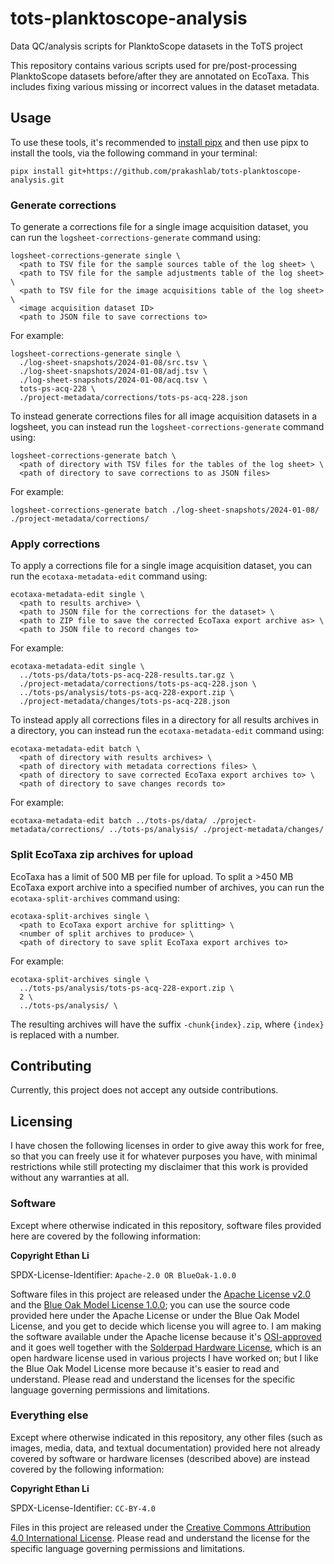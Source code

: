 # tots-planktoscope-analysis

Data QC/analysis scripts for PlanktoScope datasets in the ToTS project

This repository contains various scripts used for pre/post-processing PlanktoScope datasets before/after they are annotated on EcoTaxa. This includes fixing various missing or incorrect values in the dataset metadata.

## Usage

To use these tools, it's recommended to [install pipx](https://pypa.github.io/pipx/) and then use pipx to install the tools, via the following command in your terminal:

```
pipx install git+https://github.com/prakashlab/tots-planktoscope-analysis.git
```

### Generate corrections

To generate a corrections file for a single image acquisition dataset, you can run the `logsheet-corrections-generate` command using:

```
logsheet-corrections-generate single \
  <path to TSV file for the sample sources table of the log sheet> \
  <path to TSV file for the sample adjustments table of the log sheet> \
  <path to TSV file for the image acquisitions table of the log sheet> \
  <image acquisition dataset ID>
  <path to JSON file to save corrections to>
```

For example:

```
logsheet-corrections-generate single \
  ./log-sheet-snapshots/2024-01-08/src.tsv \
  ./log-sheet-snapshots/2024-01-08/adj.tsv \
  ./log-sheet-snapshots/2024-01-08/acq.tsv \
  tots-ps-acq-228 \
  ./project-metadata/corrections/tots-ps-acq-228.json
```

To instead generate corrections files for all image acquisition datasets in a logsheet, you can instead run the `logsheet-corrections-generate` command using:

```
logsheet-corrections-generate batch \
  <path of directory with TSV files for the tables of the log sheet> \
  <path of directory to save corrections to as JSON files>
```

For example:

```
logsheet-corrections-generate batch ./log-sheet-snapshots/2024-01-08/ ./project-metadata/corrections/
```

### Apply corrections

To apply a corrections file for a single image acquisition dataset, you can run the `ecotaxa-metadata-edit` command using:

```
ecotaxa-metadata-edit single \
  <path to results archive> \
  <path to JSON file for the corrections for the dataset> \
  <path to ZIP file to save the corrected EcoTaxa export archive as> \
  <path to JSON file to record changes to>
```

For example:

```
ecotaxa-metadata-edit single \
  ../tots-ps/data/tots-ps-acq-228-results.tar.gz \
  ./project-metadata/corrections/tots-ps-acq-228.json \
  ../tots-ps/analysis/tots-ps-acq-228-export.zip \
  ./project-metadata/changes/tots-ps-acq-228.json
```

To instead apply all corrections files in a directory for all results archives in a directory, you can instead run the `ecotaxa-metadata-edit` command using:

```
ecotaxa-metadata-edit batch \
  <path of directory with results archives> \
  <path of directory with metadata corrections files> \
  <path of directory to save corrected EcoTaxa export archives to> \
  <path of directory to save changes records to>
```

For example:

```
ecotaxa-metadata-edit batch ../tots-ps/data/ ./project-metadata/corrections/ ../tots-ps/analysis/ ./project-metadata/changes/
```

### Split EcoTaxa zip archives for upload

EcoTaxa has a limit of 500 MB per file for upload. To split a >450 MB EcoTaxa export archive into a specified number of archives, you can run the `ecotaxa-split-archives` command using:

```
ecotaxa-split-archives single \
  <path to EcoTaxa export archive for splitting> \
  <number of split archives to produce> \
  <path of directory to save split EcoTaxa export archives to>
```

For example:

```
ecotaxa-split-archives single \
  ../tots-ps/analysis/tots-ps-acq-228-export.zip \
  2 \
  ../tots-ps/analysis/ \
```

The resulting archives will have the suffix `-chunk{index}.zip`, where `{index}` is replaced with a number.

## Contributing

Currently, this project does not accept any outside contributions.

## Licensing

I have chosen the following licenses in order to give away this work for free, so that you can freely use it for whatever purposes you have, with minimal restrictions while still protecting my disclaimer that this work is provided without any warranties at all.

### Software

Except where otherwise indicated in this repository, software files provided here are covered by the following information:

**Copyright Ethan Li**

SPDX-License-Identifier: `Apache-2.0 OR BlueOak-1.0.0`

Software files in this project are released under the [Apache License v2.0](https://www.apache.org/licenses/LICENSE-2.0) and the [Blue Oak Model License 1.0.0](https://blueoakcouncil.org/license/1.0.0); you can use the source code provided here under the Apache License or under the Blue Oak Model License, and you get to decide which license you will agree to. I am making the software available under the Apache license because it's [OSI-approved](https://writing.kemitchell.com/2019/05/05/Rely-on-OSI.html) and it goes well together with the [Solderpad Hardware License](https://solderpad.org/licenses/SHL-2.1/), which is an open hardware license used in various projects I have worked on; but I like the Blue Oak Model License more because it's easier to read and understand. Please read and understand the licenses for the specific language governing permissions and limitations.

### Everything else

Except where otherwise indicated in this repository, any other files (such as images, media, data, and textual documentation) provided here not already covered by software or hardware licenses (described above) are instead covered by the following information:

**Copyright Ethan Li**

SPDX-License-Identifier: `CC-BY-4.0`

Files in this project are released under the [Creative Commons Attribution 4.0 International License](http://creativecommons.org/licenses/by/4.0/). Please read and understand the license for the specific language governing permissions and limitations.
